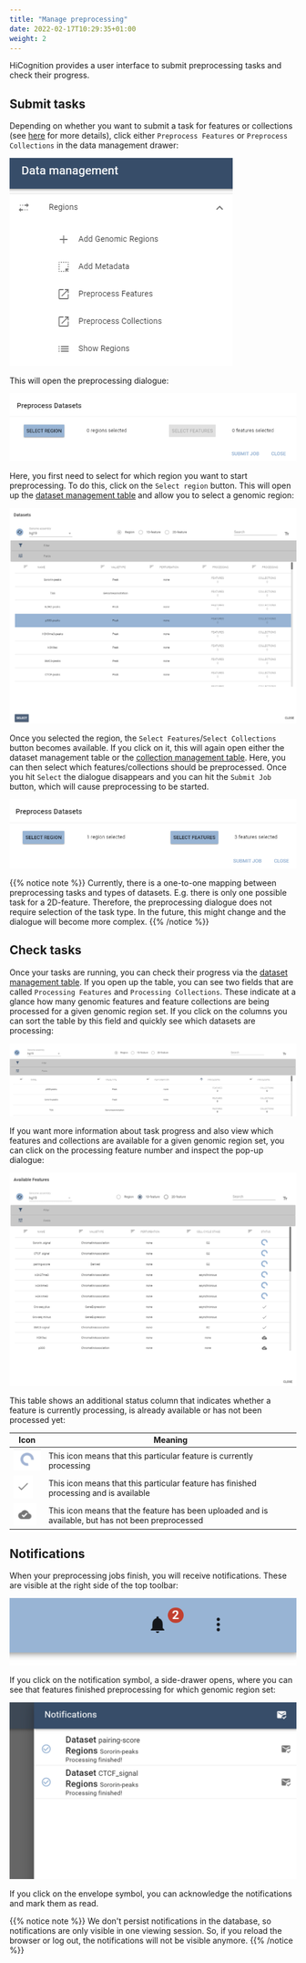 ```yaml
---
title: "Manage preprocessing"
date: 2022-02-17T10:29:35+01:00
weight: 2
---
```


HiCognition provides a user interface to submit preprocessing tasks and check their progress.


## Submit tasks

Depending on whether you want to submit a task for features or collections (see [here](/docs/preprocessing/job_types/) for more details), click either `Preprocess Features` or `Preprocess Collections` in the data management drawer:

<img src="/docs/preprocess_menu.png" class="quarter-width">


This will open the preprocessing dialogue:

<img src="/docs/preprocess_dialogue.png" class="three-quarter-width">



Here, you first need to select for which region you want to start preprocessing. To do this, click on the `Select region` button. This will open up the [dataset management table](/docs/data_management/regions/#viewing) and allow you to select a genomic region:


<img src="/docs/select_dataset_preprocessing.png" class="three-quarter-width">


Once you selected the region, the `Select Features`/`Select Collections` button becomes available. If you click on it, this will again open either the dataset management table or the [collection management table](/docs/data_management/collections/#managing-collections). Here, you can then select which features/collections should be preprocessed. Once you hit `Select` the dialogue disappears and you can hit the `Submit Job` button, which will cause preprocessing to be started.

<img src="/docs/preprocessing_both_things_selected.png" class="three-quarter-width">


{{% notice note %}}
Currently, there is a one-to-one mapping between preprocessing tasks and types of datasets. E.g. there is only one possible task for a 2D-feature. Therefore, the preprocessing dialogue does not require selection of the task type. In the future, this might change and the dialogue will become more complex.
{{% /notice %}}

## Check tasks

Once your tasks are running, you can check their progress via the [dataset management table](/docs/data_management/regions/#viewing). If you open up the table, you can see two fields that are called `Processing Features` and `Processing Collections`. These indicate at a glance how many genomic features and feature collections are being processed for a given genomic region set. If you click on the columns you can sort the table by this field and quickly see which datasets are processing:

<img src="/docs/processing_datasets_table.png" class="three-quarter-width">


If you want more information about task progress and also view which features and collections are available for a given genomic region set, you can click on the processing feature number and inspect the pop-up dialogue:

<img src="/docs/processing_status_table.png" class="three-quarter-width">

This table shows an additional status column that indicates whether a feature is currently processing, is already available or has not been processed yet:



| Icon | Meaning  |
|-------------|-------------------------------------------------------------|
| <img src="/docs/progress_spinner.png" style="margin: auto">       | This icon means that this particular feature is currently processing                    |
| <img src="/docs/tick.png"  style="margin: auto">       | This icon means that this particular feature has finished processing and is available |
| <img src="/docs/upload_cload.png"  style="margin: auto">      | This icon means that the feature has been uploaded and is available, but has not been preprocessed                            |

## Notifications

When your preprocessing jobs finish, you will receive notifications. These are visible at the right side of the top toolbar:

<img src="/docs/notification_icon.png" class="half-width">

If you click on the notification symbol, a side-drawer opens, where you can see that features finished preprocessing for which genomic region set:

<img src=/docs/notification_drawer.png class="half-width">

If you click on the envelope symbol, you can acknowledge the notifications and mark them as read.


{{% notice note %}}
We don't persist notifications in the database, so notifications are only visible in one viewing session. So, if you reload the browser or log out, the notifications will not be visible anymore.
{{% /notice %}}
